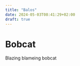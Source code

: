 ```yaml
---
title: "Balos"
date: 2024-05-03T08:41:29+02:00
draft: true
---
```


# Bobcat

Blazing blameing bobcat